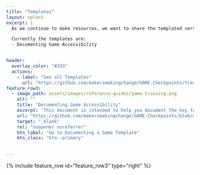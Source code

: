 ```yaml
---
title: "Templates"
layout: splash
excerpt: |
  As we continue to make resources, we want to share the templated versions of them so you can expand on the work we have done to continue to advance accessibility.

  Currently the templates are: 
  - Documenting Game Accessibility


header:
  overlay_color: "#333"
  actions:
    - label: "See all Templates"
      url: "https://github.com/makersmakingchange/GAME-Checkpoints/tree/main/Templates" 
feature_row3:
  - image_path: assets/images/reference-guides/game-training.png
    alt: ""
    title: "Documenting Game Accessibility"
    excerpt: 'This document is intended to help you document the key features of a video game such as the controls, accessibility features, and game modes. This will help you have a reference while creating an accessible gaming setup and prevent time repeativly looking up information on the game.'
    url: "https://github.com/makersmakingchange/GAME-Checkpoints/blob/main/Templates/Documenting%20Game%20Accessibility.docx"
    target: "_blank"
    rel: "noopener noreferrer"
    btn_label: "Go to Documenting a Game Template"
    btn_class: "btn--primary"

  
---
```





{% include feature_row id="feature_row3" type="right" %}